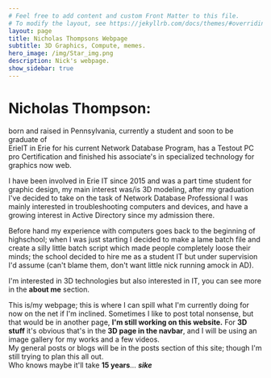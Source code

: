 ```yaml
---
# Feel free to add content and custom Front Matter to this file.
# To modify the layout, see https://jekyllrb.com/docs/themes/#overriding-theme-defaults
layout: page
title: Nicholas Thompsons Webpage
subtitle: 3D Graphics, Compute, memes.
hero_image: /img/Star_img.png
description: Nick's webpage.
show_sidebar: true
---
```

<h1>Nicholas Thompson:</h1>
<p>born and raised in Pennsylvania, currently a student and soon to be graduate of<br>
ErieIT in Erie for his current Network Database Program, has a Testout PC pro Certification and finished his associate's in specialized technology for graphics now web.</p>
<p>I have been involved in Erie IT since 2015 and was a part time student for graphic design, my main interest was/is 3D modeling, after my graduation I've decided to take on the task of Network Database Professional
I was mainly interested in troubleshooting computers and devices, and have a growing interest in Active Directory since my admission there.</p>
<p>Before hand my experience with computers goes back to the beginning of highschool; when I was just starting I decided to make a lame batch file and
create a silly little batch script which made people completely loose their minds;
the school decided to hire me as a student IT but under supervision I'd assume (can't blame them, don't want little nick running amock in AD).
</p>
<p>
I'm interested in 3D technologies but also interested in IT, you can see more in the <b>about me</b> section.
</p>
<p>
This is/my webpage; this is where I can spill what I'm currently doing for now on the net if I'm inclined.
Sometimes I like to post total nonsense, but that would be in another page, <b>I'm still working on this website.</b>
For <b>3D stuff</b> it's obvious that's in the <b>3D page in the navbar</b>, and I will be using an image gallery for my works and a few videos.<br>
My general posts or blogs will be in the posts section of this site; though I'm still trying to plan this all out.<br>
Who knows maybe it'll take <b>15 years</b>… <b><i>sike</i></b>
</p>
